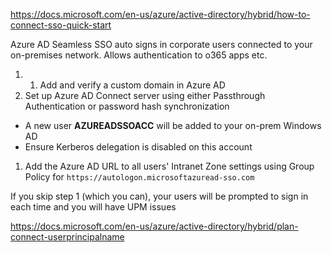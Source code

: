 https://docs.microsoft.com/en-us/azure/active-directory/hybrid/how-to-connect-sso-quick-start

Azure AD Seamless SSO auto signs in corporate users connected to your on-premises network. Allows authentication to o365 apps etc.
1. 1. Add and verify a custom domain in Azure AD
1. Set up Azure AD Connect server using either Passthrough Authentication or password hash synchronization
  - A new user **AZUREADSSOACC** will be added to your on-prem Windows AD
  - Ensure Kerberos delegation is disabled on this account
1. Add the Azure AD URL to all users' Intranet Zone settings using Group Policy for `https://autologon.microsoftazuread-sso.com`

If you skip step 1 (which you can), your users will be prompted to sign in each time and you will have UPM issues

https://docs.microsoft.com/en-us/azure/active-directory/hybrid/plan-connect-userprincipalname
